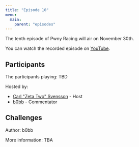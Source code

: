 ```yaml
---
title: "Episode 10"
menu:
  main:
    parent: "episodes"
---
```


The tenth episode of Pwny Racing will air on November 30th.  

You can watch the recorded episode on [YouTube](https://www.youtube.com/watch?v=6wmyaYP5WkA).

## Participants

The participants playing: TBD

Hosted by:

* [Carl "Zeta Two" Svensson](https://twitter.com/ZetaTwo) - Host
* [b0bb](https://twitter.com/0xb0bb) - Commentator

## Challenges

Author: b0bb

More information: TBA
